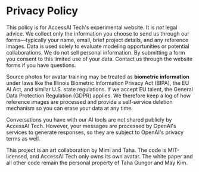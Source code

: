# Privacy Policy

This policy is for AccessAI Tech's experimental website. It is *not* legal advice.
We collect only the information you choose to send us through our forms—typically
your name, email, brief project details, and any reference images. Data is used
solely to evaluate modeling opportunities or potential collaborations. We do not
sell personal information. By submitting a form you consent to this limited use
of your data. Contact us through the website forms if you have questions.

Source photos for avatar training may be treated as **biometric information** under
laws like the Illinois Biometric Information Privacy Act (BIPA), the EU AI Act,
and similar U.S. state regulations. If we accept EU talent, the General Data
Protection Regulation (GDPR) applies. We therefore keep a log of how reference
images are processed and provide a self‑service deletion mechanism so you can
erase your data at any time.

Conversations you have with our AI tools are not shared publicly by AccessAI Tech.
However, your messages are processed by OpenAI's services to generate responses,
so they are subject to OpenAI's privacy terms as well.

This project is an art collaboration by Mimi and Taha. The code is MIT-licensed, and AccessAI Tech only owns its own avatar.
The white paper and all other code remain the personal property of Taha Gungor and May Kim.
